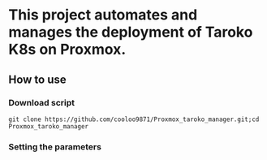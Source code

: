 # This project automates and manages the deployment of Taroko K8s on Proxmox.

## How to use

### Download script
```
git clone https://github.com/cooloo9871/Proxmox_taroko_manager.git;cd Proxmox_taroko_manager
```
### Setting the parameters
